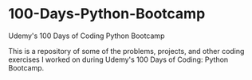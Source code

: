 # 100-Days-Python-Bootcamp
Udemy's 100 Days of Coding Python Bootcamp


This is a repository of some of the problems, projects, and other coding exercises I worked on during Udemy's 100 Days of Coding: Python Bootcamp.


